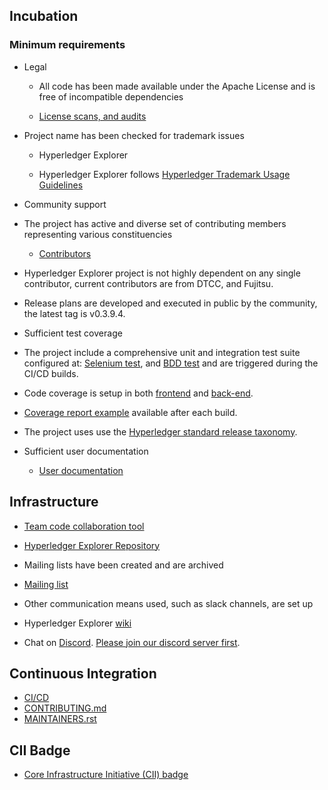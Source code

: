 <!-- (SPDX-License-Identifier: CC-BY-4.0) -->  <!-- Ensure there is a newline before, and after, this line -->

## Incubation


### Minimum requirements
 - Legal

   - All code has been made available under the Apache License and is free of incompatible dependencies

    - [License scans, and audits](https://wiki.hyperledger.org/display/explorer/Audits)

 - Project name has been checked for trademark issues

   - Hyperledger Explorer

    - Hyperledger Explorer follows [Hyperledger Trademark Usage Guidelines](https://www.hyperledger.org/trademark-usage)

 - Community support

 - The project has active and diverse set of contributing members representing various constituencies

   - [Contributors](https://github.com/hyperledger/blockchain-explorer/blob/main/MAINTAINERS.rst)

 - Hyperledger Explorer project is not highly dependent on any single contributor, current contributors are from DTCC, and Fujitsu.

 - Release plans are developed and executed in public by the community, the latest tag is v0.3.9.4.

- Sufficient test coverage

 - The project include a comprehensive unit and integration test suite configured at:
   [Selenium test](https://github.com/hyperledger/blockchain-explorer/blob/main/client/e2e-setup.sh), and
   [BDD test](https://github.com/hyperledger/blockchain-explorer/tree/main/app/platform/fabric/e2e-test) and are triggered during the CI/CD builds.
 - Code coverage is setup in both [frontend](https://github.com/hyperledger/blockchain-explorer/blob/main/client/package.json#L58) and [back-end](https://github.com/hyperledger/blockchain-explorer/blob/main/app/test/package.json#L24).

 - [Coverage report example](https://jenkins.hyperledger.org/view/blockchain-explorer/job/blockchain-explorer-merge-x86_64/Code_20Coverage_20Report/) available after each build.

 - The project uses use the [Hyperledger standard release taxonomy](https://docs.google.com/document/d/1Vap2giuxQw5b82Htl6BxRzLztrR4JGd2tWkJKP7i5Es/edit).
 - Sufficient user documentation

   - [User documentation](https://github.com/hyperledger/blockchain-explorer/blob/main/README.md)


## Infrastructure

 - [Team code collaboration tool](https://github.com/hyperledger/blockchain-explorer)
 - [Hyperledger Explorer Repository](https://github.com/hyperledger/blockchain-explorer)

- Mailing lists have been created and are archived

 - [Mailing list](https://lists.hyperledger.org/g/explorer)

- Other communication means used, such as slack channels, are set up

 - Hyperledger Explorer [wiki](https://wiki.hyperledger.org/display/explorer/Hyperledger+Explorer)
 - Chat on [Discord](https://discord.com/channels/905194001349627914/941483844308185138). [Please join our discord server first](https://discord.gg/hyperledger).

## Continuous Integration

 - [CI/CD](https://dev.azure.com/Hyperledger/blockchain-explorer)
 - [CONTRIBUTING.md](https://github.com/hyperledger/blockchain-explorer/blob/main/CONTRIBUTING.md)
 - [MAINTAINERS.rst](https://github.com/hyperledger/blockchain-explorer/blob/main/MAINTAINERS.rst)

## CII Badge

 - [Core Infrastructure Initiative (CII) badge](https://bestpractices.coreinfrastructure.org/en/projects/2710)

